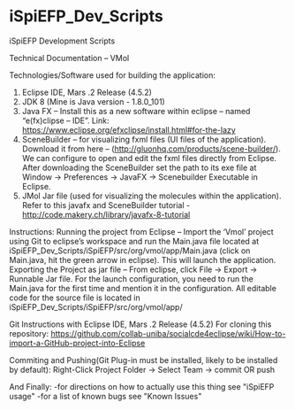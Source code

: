 # iSpiEFP_Dev_Scripts
iSpiEFP Development Scripts

Technical Documentation – VMol

Technologies/Software used for building the application:
1)	Eclipse IDE, Mars .2 Release (4.5.2)
2)	JDK 8 (Mine is Java version - 1.8.0_101)
3)	Java FX – Install this as a new software within eclipse – named “e(fx)clipse – IDE”. Link: https://www.eclipse.org/efxclipse/install.html#for-the-lazy
4)	SceneBuilder – for visualizing fxml files (UI files of the application). Download it from here – (http://gluonhq.com/products/scene-builder/). We can configure to open and edit the fxml files directly from Eclipse. After downloading the SceneBuilder set the path to its exe file at Window -> Preferences -> JavaFX -> Scenebuilder Executable in Eclipse.
5)	JMol Jar file (used for visualizing the molecules within the application).
Refer to this javafx and SceneBuilder tutorial - http://code.makery.ch/library/javafx-8-tutorial

Instructions:
Running the project from Eclipse – Import the ‘Vmol’ project using Git to eclipse’s workspace and run the Main.java file located at iSpiEFP_Dev_Scripts/iSpiEFP/src/org/vmol/app/Main.java (click on Main.java, hit the green arrow in eclipse). This will launch the application.
Exporting the Project as jar file – From eclipse, click File -> Export -> Runnable Jar file. For the launch configuration, you need to run the Main.java for the first time and mention it in the configuration. 
All editable code for the source file is located in iSpiEFP_Dev_Scripts/iSpiEFP/src/org/vmol/app/

Git Instructions with Eclipse IDE, Mars .2 Release (4.5.2)
For cloning this repository: 
https://github.com/collab-uniba/socialcde4eclipse/wiki/How-to-import-a-GitHub-project-into-Eclipse

Commiting and Pushing(Git Plug-in must be installed, likely to be installed by default):
Right-Click Project Folder -> Select Team -> commit OR push

And Finally:
-for directions on how to actually use this thing see "iSpiEFP usage"
-for a list of known bugs see "Known Issues" 

